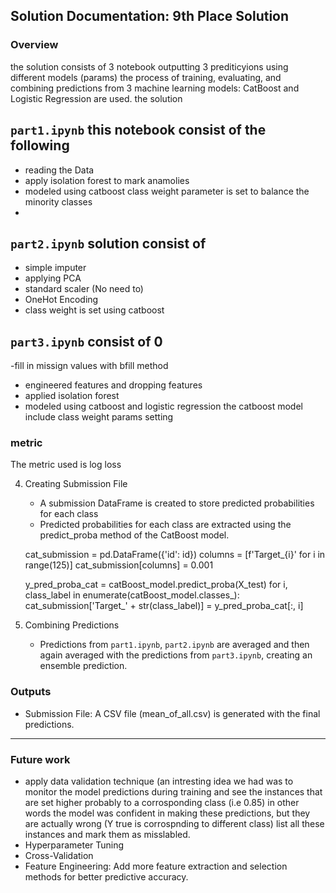 ## Solution Documentation: 9th Place Solution 

### Overview
the solution consists of 3 notebook outputting 3 prediticyions using different models (params)  the process of training, evaluating, and combining predictions from 3 machine learning models: CatBoost and Logistic Regression are used. the solution 
## `part1.ipynb` this notebook consist of the following 
- reading the Data
- apply isolation forest to mark anamolies 
- modeled using catboost class weight parameter is set to balance the minority classes   
- 
## `part2.ipynb` solution consist of  
- simple imputer   
- applying PCA
- standard scaler (No need to) 
- OneHot Encoding
- class weight is set using catboost

## `part3.ipynb` consist of 0
-fill in missign values with bfill method 
- engineered features and dropping features 
- applied isolation forest 
- modeled using catboost and logistic regression the catboost model include class weight params setting 
 

### metric
The metric used is log loss 
  
4. Creating Submission File
   - A submission DataFrame is created to store predicted probabilities for each class 
   - Predicted probabilities for each class are extracted using the predict_proba method of the CatBoost model.

   
   cat_submission = pd.DataFrame({'id': id})
   columns = [f'Target_{i}' for i in range(125)]
   cat_submission[columns] = 0.001
   
   y_pred_proba_cat = catBoost_model.predict_proba(X_test)
   for i, class_label in enumerate(catBoost_model.classes_):
       cat_submission['Target_' + str(class_label)] = y_pred_proba_cat[:, i]
   
5. Combining Predictions
   - Predictions from `part1.ipynb`, `part2.ipynb`
are averaged and then again averaged with the predictions from `part3.ipynb`, creating an ensemble prediction. 
  
  
### Outputs

- Submission File: A CSV file (mean_of_all.csv) is generated with the final predictions.

---

### Future work 
- apply data validation technique (an intresting idea we had was to monitor the model predictions during training and see the instances that are set higher probably to a corrosponding class (i.e 0.85) in other words the model was confident in making these predictions, but they are actually wrong (Y true is corrospnding to different class) list all these instances and mark them as misslabled.  
- Hyperparameter Tuning
- Cross-Validation
- Feature Engineering: Add more feature extraction and selection methods for better predictive accuracy.